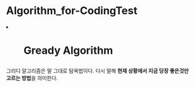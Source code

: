 # Algorithm_for-CodingTest
<li>
<h1><ul>Gready Algorithm</ul></h1>
<p>그리디 알고리즘은 말 그대로 탐욕법이다. 다시 말해 <strong>현재 상황에서 지금 당장 좋은것만 고르는 방법</strong>을 의미한다.</p>
</li>
